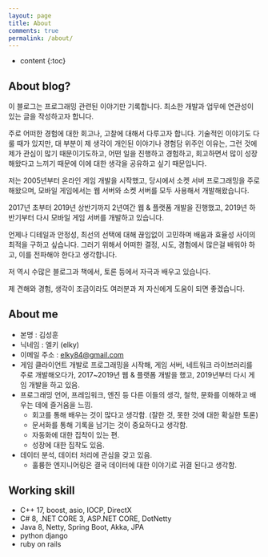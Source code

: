 ```yaml
---
layout: page
title: About
comments: true
permalink: /about/
---
```


* content
{:toc}

## About blog?

이 블로그는 프로그래밍 관련된 이야기만 기록합니다. 최소한 개발과 업무에 연관성이 있는 글을 작성하고자 합니다.

주로 어떠한 경험에 대한 회고나, 고찰에 대해서 다루고자 합니다. 기술적인 이야기도 다룰 때가 있지만, 대 부분이 제 생각이 개인된 이야기나 경험담 위주인 이유는, 그런 것에 제가 관심이 많기 때문이기도하고, 어떤 일을 진행하고 경험하고, 회고하면서 많이 성장해왔다고 느끼기 때문에 이에 대한 생각을 공유하고 싶기 때문입니다.

저는 2005년부터 온라인 게임 개발을 시작했고, 당시에서 소켓 서버 프로그래밍을 주로해왔으며, 모바일 게임에서는 웹 서버와 소켓 서버를 모두 사용해서 개발해왔습니다.

2017년 초부터 2019년 상반기까지 2년여간 웹 & 플랫폼 개발을 진행했고, 2019년 하반기부터 다시 모바일 게임 서버를 개발하고 있습니다.

언제나 디테일과 안정성, 최선의 선택에 대해 끊임없이 고민하며 배움과 효율성 사이의 최적을 구하고 싶습니다.
그러기 위해서 어떠한 결정, 시도, 경험에서 많은걸 배워야 하고, 이를 전파해야 한다고 생각합니다.

저 역시 수많은 블로그과 책에서, 토론 등에서 자극과 배우고 있습니다.

제 견해와 경험, 생각이 조금이라도 여러분과 저 자신에게 도움이 되면 좋겠습니다.

## About me

* 본명 : 김성훈
* 닉네임 : 엘키 (elky)
* 이메일 주소 : <elky84@gmail.com>
* 게임 클라이언트 개발로 프로그래밍을 시작해, 게임 서버, 네트워크 라이브러리를 주로 개발해오다가, 2017~2019년 웹 & 플랫폼 개발을 했고, 2019년부터 다시 게임 개발을 하고 있음.
* 프로그래밍 언어, 프레임워크, 엔진 등 다른 이들의 생각, 철학, 문화를 이해하고 배우는 데에 즐거움을 느낌.
  * 회고를 통해 배우는 것이 많다고 생각함. (잘한 것, 못한 것에 대한 확실한 토론)
  * 문서화를 통해 기록을 남기는 것이 중요하다고 생각함.
  * 자동화에 대한 집착이 있는 편.
  * 성장에 대한 집착도 있음.
* 데이터 분석, 데이터 처리에 관심을 갖고 있음.
  * 훌륭한 엔지니어링은 결국 데이터에 대한 이야기로 귀결 된다고 생각함.

## Working skill

* C++ 17, boost, asio, IOCP, DirectX
* C# 8, .NET CORE 3, ASP.NET CORE, DotNetty
* Java 8, Netty, Spring Boot, Akka, JPA
* python django
* ruby on rails